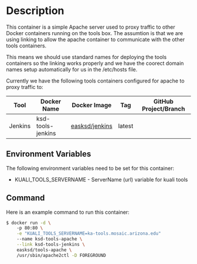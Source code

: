 # Description

This container is a simple Apache server used to proxy traffic to other Docker containers running on the tools box. The assumtion is that we are using linking to allow the apache container to communicate with the other tools containers.

This means we should use standard names for deploying the tools containers so the linking works properly and we have the coorect domain names setup automatically for us in the /etc/hosts file.

Currently we have the following tools containers configured for apache to proxy traffic to:

| Tool    | Docker Name       | Docker Image   | Tag    | GitHub Project/Branch  |
|---------|-------------------|----------------|--------|------------------------|
| Jenkins | ksd-tools-jenkins | [easksd/jenkins](https://registry.hub.docker.com/repos/easksd/) | latest |                        |

## Environment Variables

The following environment variables need to be set for this container:

- KUALI_TOOLS_SERVERNAME - ServerName (url) variable for kuali tools

## Command

Here is an example command to run this container:

``` sh
$ docker run -d \ 
    -p 80:80 \
    -e "KUALI_TOOLS_SERVERNAME=ka-tools.mosaic.arizona.edu"
    --name ksd-tools-apache \
    --link ksd-tools-jenkins \
    easksd/tools-apache \
    /usr/sbin/apache2ctl -D FOREGROUND
 ```